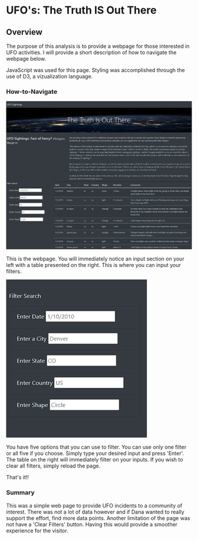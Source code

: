 # UFO's: The Truth IS Out There

## Overview
The purpose of this analysis is to provide a webpage for those interested in UFO activities.  I will provide a short description of how to navigate the webpage below.

JavaScript was used for this page.  Styling was accomplished through the use of D3, a vizualization language.

### How-to-Navigate

![UFO Page](https://github.com/natehahn/UFOs/blob/main/Challenge/static/images/UFO%20Webpage.png)

This is the webpage.  You will immediately notice an input section on your left with a table presented on the right.  This is where you can input your filters.  

![Filter](https://github.com/natehahn/UFOs/blob/main/Challenge/static/images/Filter%20Search.png)

You have five options that you can use to filter.  You can use only one filter or all five if you choose.  Simply type your desired input and press 'Enter'.  The table on the right will immediately filter on your inputs.  If you wish to clear all filters, simply reload the page.

That's it!!

### Summary

This was a simple web page to provide UFO incidents to a community of interest.  There was not a lot of data however and if Dana wanted to really support the effort, find more data points.  Another limitation of the page was not have a 'Clear Filters' button.  Having this would provide a smoother experience for the visitor.  

